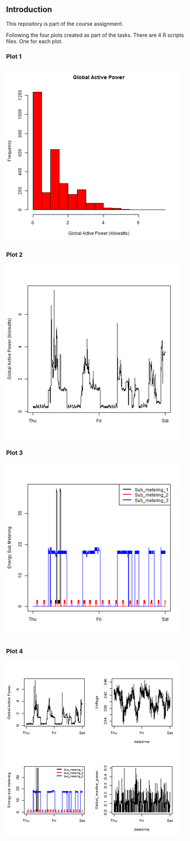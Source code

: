 ## Introduction

This repository is part of the course assignment.

Following the four plots created as part of the tasks. There are 4 R scripts files. One for each plot.


### Plot 1


![plot of chunk unnamed-chunk-1](plot1.png) 


### Plot 2

![plot of chunk unnamed-chunk-2](plot2.png) 


### Plot 3

![plot of chunk unnamed-chunk-3](plot3.png) 


### Plot 4

![plot of chunk unnamed-chunk-4](plot4.png) 

